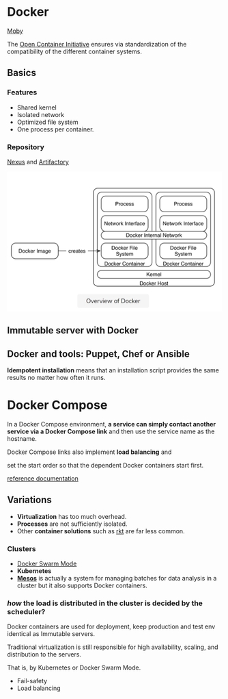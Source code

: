 # Docker

[Moby](https://github.com/moby/moby)

The [Open Container Initiative](https://www.opencontainers.org/) ensures via standardization of the compatibility of the different container systems.

## Basics

### Features

* Shared kernel
* Isolated network
* Optimized file system
* One process per container.

### Repository

 [Nexus](https://www.sonatype.com/nexus-repository-sonatype) and [Artifactory](https://www.jfrog.com/open-source/#artifactory) 

![overview-of-docker](overview-of-docker.png)

## Immutable server with Docker

## Docker and tools: Puppet, Chef or Ansible

**Idempotent installation** means that an installation script provides the same results no matter how often it runs. 

# Docker Compose

In a Docker Compose environment, **a service can simply contact another service via a Docker Compose link** and then use the service name as the hostname. 

 Docker Compose links also implement **load balancing** and 

set the start order so that the dependent Docker containers start first.

[reference documentation](https://docs.docker.com/compose/reference/overview/) 

## Variations

- **Virtualization** has too much overhead.
- **Processes** are not sufficiently isolated.
- Other **container solutions** such as [rkt](https://coreos.com/rkt) are far less common.

### Clusters

* [Docker Swarm Mode](https://docs.docker.com/engine/swarm/)
* **Kubernetes** 
* [**Mesos**](http://mesos.apache.org/) is actually a system for managing batches for data analysis in a cluster but it also supports Docker containers. 

### *how* the load is distributed in the cluster is decided by the scheduler?

Docker containers are used for deployment, keep production and test env identical as Immutable servers.

Traditional virtualization is still responsible for high availability, scaling, and distribution to the servers.

That is, by Kubernetes or Docker Swarm Mode. 

* Fail-safety
* Load balancing

